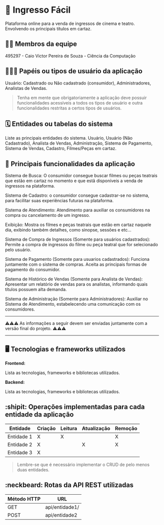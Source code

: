 # :checkered_flag: Ingresso Fácil

Plataforma online para a venda de ingressos de cinema e teatro. Envolvendo os principais títulos em cartaz.

## :technologist: Membros da equipe

495297 - Caio Victor Pereira de Souza - Ciência da Computação

## :people_holding_hands: Papéis ou tipos de usuário da aplicação

Usuário: Cadastrado ou Não cadastrado (consumidor), Administradores, Analistas de Vendas. 

> Tenha em mente que obrigatoriamente a aplicação deve possuir funcionalidades acessíveis a todos os tipos de usuário e outra funcionalidades restritas a certos tipos de usuários.
## :spiral_calendar: Entidades ou tabelas do sistema

Liste as principais entidades do sistema.
Usuário, Usuário (Não Cadastrado), Analista de Vendas, Administração, Sistema de Pagamento, Sistema de Vendas, Cadastro, Filmes/Peças em cartaz.

## :triangular_flag_on_post:	 Principais funcionalidades da aplicação


Sistema de Busca: O consumidor consegue buscar filmes ou peças teatrais que estão em cartaz no momento e que estã disponíveis a venda de ingressos na plataforma.

Sistema de Cadastro: o consumidor consegue cadastrar-se no sistema, para facilitar suas experiências futuras na plataforma.

Sistema de Atendimento: Atendimento para auxiliar os consumidores na compra ou cancelamento de um ingresso.

Exibição: Mostra os filmes e peças teatrais que estão em cartaz naquele dia, exibindo também detalhes, como sinopse, sessões e etc...

Sistema de Compra de Ingressos (Somente para usuários cadastrados): Permite a compra de ingressos do filme ou peça teatral que for selecionado pelo usuário.

Sistema de Pagamento (Somente para usuarios cadastrados): Funciona juntamente com o sistema de compras. Aceita as principais formas de pagamento do consumidor.

Sistema de Histórico de Vendas (Somente para Analista de Vendas): Apresentar um relatório de vendas para os analistas, informando quais títulos possuem alta demanda.

Sistema de Administração (Somente para Administradores): Auxiliar no Sistema de Atendimento, estabelecendo uma comunicação com os consumidores. 

----

:warning::warning::warning: As informações a seguir devem ser enviadas juntamente com a versão final do projeto. :warning::warning::warning:


----

## :desktop_computer: Tecnologias e frameworks utilizados

**Frontend:**

Lista as tecnologias, frameworks e bibliotecas utilizados.

**Backend:**

Lista as tecnologias, frameworks e bibliotecas utilizados.


## :shipit: Operações implementadas para cada entidade da aplicação


| Entidade| Criação | Leitura | Atualização | Remoção |
| --- | --- | --- | --- | --- |
| Entidade 1 | X |  X  |  | X |
| Entidade 2 | X |    |  X | X |
| Entidade 3 | X |    |  |  |

> Lembre-se que é necessário implementar o CRUD de pelo menos duas entidades.
## :neckbeard: Rotas da API REST utilizadas

| Método HTTP | URL |
| --- | --- |
| GET | api/entidade1/|
| POST | api/entidade2 |
